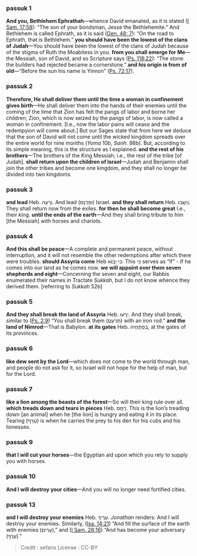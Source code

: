 
### passuk 1
<b>And you, Bethlehem Ephrathah</b>—whence David emanated, as it is stated (<a class="refLink" href="/I_Samuel.17.58" data-ref="I Samuel 17:58">I Sam. 17:58</a>): “The son of your bondsman, Jesse the Bethlehemite.” And Bethlehem is called Ephrath, as it is said (<a class="refLink" href="/Genesis.48.7" data-ref="Genesis 48:7">Gen. 48: 7</a>): “On the road to Ephrath, that is Bethlehem.” 
<b>you should have been the lowest of the clans of Judah</b>—You should have been the lowest of the clans of Judah because of the stigma of Ruth the Moabitess in you. 
<b>from you shall emerge for Me</b>—the Messiah, son of David, and so Scripture says (<a class="refLink" href="/Psalms.118.22" data-ref="Psalms 118:22">Ps. 118:22</a>): “The stone the builders had rejected became a cornerstone.” 
<b>and his origin is from of old</b>—“Before the sun his name is Yinnon” (<a class="refLink" href="/Psalms.72.17" data-ref="Psalms 72:17">Ps. 72:17</a>). 

### passuk 2
<b>Therefore, He shall deliver them until the time a woman in confinement gives birth</b>—He shall deliver them into the hands of their enemies until the coming of the time that Zion has felt the pangs of labor and borne her children; Zion, which is now seized by the pangs of labor, is now called a woman in confinement. [I.e., now the labor pains will cease and the redempyion will come about.] But our Sages state that from here we deduce that the son of David will not come until the wicked kingdom spreads over the entire world for nine months (<i>Yoma</i> 10b, <i>Sanh.</i> 98b). But, according to its simple meaning, this is the structure as I explained. 
<b>and the rest of his brothers</b>—The brothers of the King Messiah; i.e., the rest of the tribe [of Judah]. 
<b>shall return upon the children of Israel</b>—Judah and Benjamin shall join the other tribes and become one kingdom, and they shall no longer be divided into two kingdoms. 

### passuk 3
<b>and lead</b> Heb. וְרָעָה. And lead (וּפִרְנֵס) Israel. 
<b>and they shall return</b> Heb. וְיָשָׁבוּ. They shall return now from the exiles. 
<b>for then he shall become great</b> I.e., their king. 
<b>until the ends of the earth</b>—And they shall bring tribute to him [the Messiah] with horses and chariots. 

### passuk 4
<b>And this shall be peace</b>—A complete and permanent peace, without interruption, and it will not resemble the other redemptions after which there were troubles. 
<b>should Assyria come</b> Heb כִּי יָבוֹא. This כִּי serves as “if” - If he comes into our land as he comes now. 
<b>we will appoint over them seven shepherds and eight</b>—Concerning the seven and eight, our Rabbis enumerated their names in Tractate <i>Sukkah</i>, but I do not know whence they derived them. [referring to <i>Sukkah</i> 52b] 

### passuk 5
<b>And they shall break the land of Assyria</b> Heb. יְרָעוּ. And they shall break, similar to (<a class="refLink" href="/Psalms.2.9" data-ref="Psalms 2:9">Ps. 2:9</a>) “You shall break them (תְּרֹעֵם) with an iron rod.” 
<b>and the land of Nimrod</b>—That is Babylon. 
<b>at its gates</b> Heb. בִּפְתָחֶיה, at the gates of its provinces. 

### passuk 6
<b>like dew sent by the Lord</b>—which does not come to the world through man, and people do not ask for it, so Israel will not hope for the help of man, but for the Lord. 

### passuk 7
<b>like a lion among the beasts of the forest</b>—So will their king rule over all. 
<b>which treads down and tears in pieces</b> Heb. רָמַס. This is the lion’s treading down [an animal] when he [the lion] is hungry and eating it in its place. Tearing (טָרַף) is when he carries the prey to his den for his cubs and his lionesses. 

### passuk 9
<b>that I will cut your horses</b>—the Egyptian aid upon which you rely to supply you with horses. 

### passuk 10
<b>And I will destroy your cities</b>—And you will no longer need fortified cities. 

### passuk 13
<b>and I will destroy your enemies</b> Heb. עָרֶיךָ. <i>Jonathan</i> renders: And I will destroy your enemies. Similarly, (<a class="refLink" href="/Isaiah.14.21" data-ref="Isaiah 14:21">Isa. 14:21</a>) “And fill the surface of the earth with enemies (עָרִים),” and (<a class="refLink" href="/I_Samuel.28.16" data-ref="I Samuel 28:16">I Sam. 28:16</a>) “And has become your adversary (עָרֶךָ).” 

>Credit : sefaris
>License : CC-BY